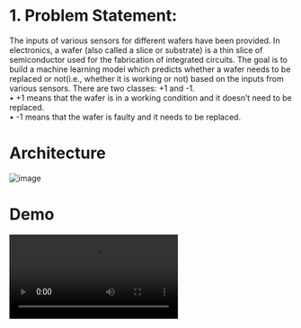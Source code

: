 # 1.	Problem Statement:  
The inputs of various sensors for different wafers have been provided. In electronics, a wafer (also called a slice or substrate) is a thin slice of semiconductor used for the fabrication of integrated circuits. The goal is to build a machine learning model which predicts whether a wafer needs to be replaced or not(i.e., whether it is working or not) based on the inputs from various sensors. There are two classes: +1 and -1. <br>
•	+1 means that the wafer is in a working condition and it doesn’t need to be replaced.<br>
•	-1 means that the wafer is faulty and it needs to be replaced. 


# Architecture

![image](https://user-images.githubusercontent.com/67822092/129449507-c939db3b-b696-4650-b2be-5c9d4ef9814d.png)

# Demo

![video](https://user-images.githubusercontent.com/67822092/129467823-ddb3d7a4-3c21-4867-80b5-3d32a61e5dc8.mp4)




